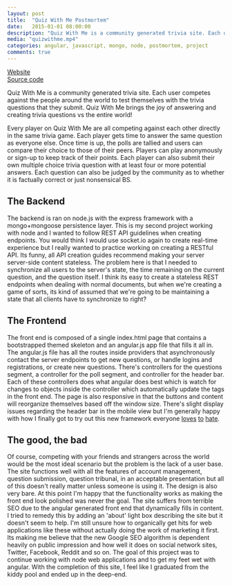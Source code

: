```yaml
---
layout: post
title:  "Quiz With Me Postmortem"
date:   2015-01-01 08:00:00
description: "Quiz With Me is a community generated trivia site. Each user competes against the people around the world to test themselves with the trivia questions that they submit."
media: "quizwithme.mp4"
categories: angular, javascript, mongo, node, postmortem, project
comments: true
---
```


<a href="http://quiz.jasonjl.me/">Website</a> \
<a href="https://github.com/lee-jason/QuizWithMe">Source code</a>

Quiz With Me is a community generated trivia site. Each user competes against the people around the world to test themselves with the trivia questions that they submit. Quiz With Me brings the joy of answering and creating trivia questions vs the entire world!

Every player on Quiz With Me are all competing against each other directly in the same trivia game. Each player gets time to answer the same question as everyone else. Once time is up, the polls are tallied and users can compare their choice to those of their peers. Players can play anonymously or sign-up to keep track of their points. Each player can also submit their own multiple choice trivia question with at least four or more potential answers. Each question can also be judged by the community as to whether it is factually correct or just nonsensical BS.

## The Backend

The backend is ran on node.js with the express framework with a mongo+mongoose persistence layer. This is my second project working with node and I wanted to follow REST API guidelines when creating endpoints. You would think I would use socket.io again to create real-time experience but I really wanted to practice working on creating a RESTful API. Its funny, all API creation guides recommend making your server server-side content stateless. The problem here is that I needed to synchronize all users to the server's state, the time remaining on the current question, and the question itself. I think its easy to create a stateless REST endpoints when dealing with normal documents, but when we're creating a game of sorts, its kind of assumed that we're going to be maintaining a state that all clients have to synchronize to right?

## The Frontend

The front end is composed of a single index.html page that contains a bootstrapped themed skeleton and an angular.js app file that fills it all in. The angular.js file has all the routes inside providers that asynchronously contact the server endpoints to get new questions, or handle logins and registrations, or create new questions. There's controllers for the questions segment, a controller for the poll segment, and controller for the header bar. Each of these controllers does what angular does best which is watch for changes to objects inside the controller which automatically update the tags in the front end. The page is also responsive in that the buttons and content will reorganize themselves based off the window size. There's slight display issues regarding the header bar in the mobile view but I'm generally happy with how I finally got to try out this new framework everyone [loves](http://larseidnes.com/2014/11/05/angularjs-the-bad-parts/) [to](https://medium.com/este-js-framework/whats-wrong-with-angular-js-97b0a787f903) [hate](http://www.thoughtworks.com/insights/blog/angularjs-bad-bits).

## The good, the bad

Of course, competing with your friends and strangers across the world would be the most ideal scenario but the problem is the lack of a user base. The site functions well with all the features of account management, question submission, question tribunal, in an acceptable presentation but all of this doesn't really matter unless someone is using it. The design is also very bare. At this point I'm happy that the functionality works as making the front end look polished was never the goal. The site suffers from terrible SEO due to the angular generated front end that dynamically fills in content. I tried to remedy this by adding an 'about' light box describing the site but it doesn't seem to help. I'm still unsure how to organically get hits for web applications like these without actually doing the work of marketing it first. Its making me believe that the new Google SEO algorithm is dependent heavily on public impression and how well it does on social network sites, Twitter, Facebook, Reddit and so on. The goal of this project was to continue working with node web applications and to get my feet wet with angular. With the completion of this site, I feel like I graduated from the kiddy pool and ended up in the deep-end.